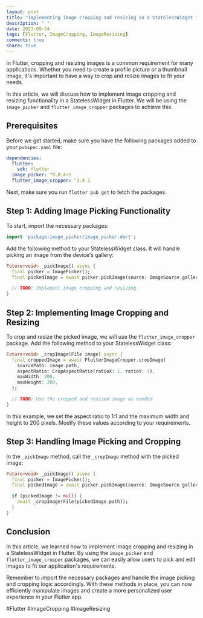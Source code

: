```yaml
---
layout: post
title: "Implementing image cropping and resizing in a StatelessWidget in Flutter"
description: " "
date: 2023-09-24
tags: [Flutter, ImageCropping, ImageResizing]
comments: true
share: true
---
```


In Flutter, cropping and resizing images is a common requirement for many applications. Whether you need to create a profile picture or a thumbnail image, it's important to have a way to crop and resize images to fit your needs.

In this article, we will discuss how to implement image cropping and resizing functionality in a StatelessWidget in Flutter. We will be using the `image_picker` and `flutter_image_cropper` packages to achieve this.

## Prerequisites

Before we get started, make sure you have the following packages added to your `pubspec.yaml` file:

```yaml
dependencies:
  flutter:
    sdk: flutter
  image_picker: ^0.8.4+1
  flutter_image_cropper: ^1.4.1
```

Next, make sure you run `flutter pub get` to fetch the packages.

## Step 1: Adding Image Picking Functionality

To start, import the necessary packages:

```dart
import 'package:image_picker/image_picker.dart';
```

Add the following method to your StatelessWidget class. It will handle picking an image from the device's gallery:

```dart
Future<void> _pickImage() async {
  final picker = ImagePicker();
  final pickedImage = await picker.pickImage(source: ImageSource.gallery);

  // TODO: Implement image cropping and resizing
}
```

## Step 2: Implementing Image Cropping and Resizing

To crop and resize the picked image, we will use the `flutter_image_cropper` package. Add the following method to your StatelessWidget class:

```dart
Future<void> _cropImage(File image) async {
  final croppedImage = await FlutterImageCropper.cropImage(
    sourcePath: image.path,
    aspectRatio: CropAspectRatio(ratioX: 1, ratioY: 1),
    maxWidth: 200,
    maxHeight: 200,
  );

  // TODO: Use the cropped and resized image as needed
}
```

In this example, we set the aspect ratio to 1:1 and the maximum width and height to 200 pixels. Modify these values according to your requirements.

## Step 3: Handling Image Picking and Cropping

In the `_pickImage` method, call the `_cropImage` method with the picked image:

```dart
Future<void> _pickImage() async {
  final picker = ImagePicker();
  final pickedImage = await picker.pickImage(source: ImageSource.gallery);

  if (pickedImage != null) {
    await _cropImage(File(pickedImage.path));
  }
}
```

## Conclusion

In this article, we learned how to implement image cropping and resizing in a StatelessWidget in Flutter. By using the `image_picker` and `flutter_image_cropper` packages, we can easily allow users to pick and edit images to fit our application's requirements.

Remember to import the necessary packages and handle the image picking and cropping logic accordingly. With these methods in place, you can now efficiently manipulate images and create a more personalized user experience in your Flutter app.

#Flutter #ImageCropping #ImageResizing